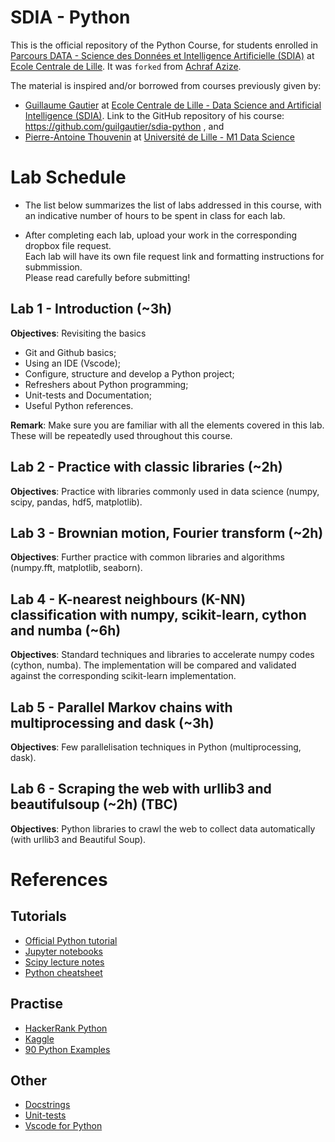 # SDIA - Python

This is the official repository of the Python Course, for students enrolled in [Parcours DATA - Science des Données et Intelligence Artificielle (SDIA)](http://pierrechainais.ec-lille.fr/Centrale/Option_DAD/Accueil.html) at [Ecole Centrale de Lille](https://centralelille.fr/). It was `forked` from [Achraf Azize](https://github.com/achraf-azize/python_sdia). 

The material is inspired and/or borrowed from courses previously given by:

- [Guillaume Gautier](https://guilgautier.github.io/) at [Ecole Centrale de Lille - Data Science and Artificial Intelligence (SDIA)](http://pierrechainais.ec-lille.fr/Centrale/Option_DAD/Accueil.html). Link to the GitHub repository of his course: https://github.com/guilgautier/sdia-python , and
- [Pierre-Antoine Thouvenin](https://pthouvenin.github.io/) at [Université de Lille - M1 Data Science](https://www.univ-lille.fr/formations/fr-00020709.html)

# Lab Schedule

- The list below summarizes the list of labs addressed in this course, with an indicative number of hours to be spent in class for each lab.

- After completing each lab, upload your work in the corresponding dropbox file request.\
Each lab will have its own file request link and formatting instructions for submmission.\
Please read carefully before submitting!

## Lab 1 - Introduction (~3h)

**Objectives**: Revisiting the basics

- Git and Github basics;
- Using an IDE (Vscode);
- Configure, structure and develop a Python project;
- Refreshers about Python programming;
- Unit-tests and Documentation;
- Useful Python references.

**Remark**: Make sure you are familiar with all the elements covered in this lab. These will be repeatedly used throughout this course.

## Lab 2 - Practice with classic libraries (~2h)

**Objectives**: Practice with libraries commonly used in data science (numpy, scipy, pandas, hdf5, matplotlib).

## Lab 3 - Brownian motion, Fourier transform (~2h)

**Objectives**: Further practice with common libraries and algorithms (numpy.fft, matplotlib, seaborn).

## Lab 4 - K-nearest neighbours (K-NN) classification with numpy, scikit-learn, cython and numba (~6h)

**Objectives**: Standard techniques and libraries to accelerate numpy codes (cython, numba). The implementation will be compared and validated against the corresponding scikit-learn implementation.

## Lab 5 - Parallel Markov chains with multiprocessing and dask (~3h)

**Objectives**: Few parallelisation techniques in Python (multiprocessing, dask).

## Lab 6 - Scraping the web with urllib3 and beautifulsoup (~2h) (TBC)

**Objectives**: Python libraries to crawl the web to collect data automatically (with urllib3 and Beautiful Soup).

# References

## Tutorials

- [Official Python tutorial](https://docs.python.org/3/tutorial/) 
- [Jupyter notebooks](https://jupyter-notebook.readthedocs.io/en/stable/notebook.html)
- [Scipy lecture notes](https://scipy-lectures.org/)
- [Python cheatsheet](https://quickref.me/python)

## Practise 

- [HackerRank Python](https://www.hackerrank.com/domains/python)
- [Kaggle](https://www.kaggle.com/learn/python)
- [90 Python Examples](https://github.com/milaan9/90_Python_Examples)

## Other

- [Docstrings](https://numpydoc.readthedocs.io/en/latest/format.html#docstring-standard)
- [Unit-tests](https://docs.python.org/3/library/unittest.html)
- [Vscode for Python](https://code.visualstudio.com/docs/python/testing)
